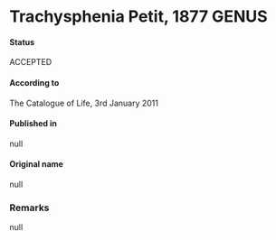 Trachysphenia Petit, 1877 GENUS
=======

#### Status
ACCEPTED

#### According to
The Catalogue of Life, 3rd January 2011

#### Published in
null

#### Original name
null

### Remarks
null